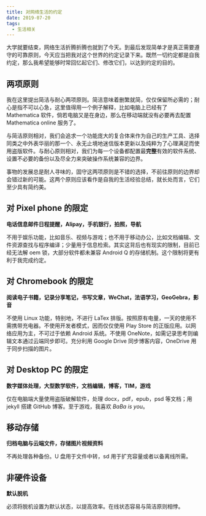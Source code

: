 ```yaml
---
title: 对网络生活的约定
date: 2019-07-20
tags:
  - 生活相关
---
```


大学就要结束，网络生活折腾折腾也就到了今天。到最后发现简单才是真正需要遵守的可靠原则，今天应当把我对这个世界的约定记录下来。既然一切约定都是自我约定，那么我希望能够时常回忆起它们、修改它们，以达到约定的目的。

## 两项原则

我在这里提出简洁与耐心两项原则。简洁意味着删繁就简，仅仅保留所必需的；耐心是指不可以心急，这里值得用一个例子解释，比如电脑上已经有了 Mathematica 软件，倘若电脑又是在身边，那么在移动端就没有必要再去配置 Mathematica online 服务了。

与简洁原则相对，我们会追求一个功能庞大的复合体来作为自己的生产工具、选择同类之中外表华丽的那一个、永无止境地迷信版本更新以及纯粹为了心理满足而使用盗版软件。与耐心原则相对，我们为每一个设备都配置最**完整**有效的软件系统、设置不必要的备份以及尽全力来突破操作系统兼容的边界。

事物的发展总是耐人寻味的，固守这两项原则是不错的选择，不前往原则的边界却会错过新的可能。这两个原则应该看作是自我的生活经验总结，就长处而言，它们至少具有简约美。

## 对 Pixel phone 的限定

**电话信息邮件日程提醒，Alipay，手机银行，拍照，导航**

不用于娱乐功能，比如音乐、视频与游戏；也不用于移动办公，比如文档编辑、文件资源查找与程序编译；少量用于信息检索。其实这背后也有现实的限制，目前已经无法解 oem 锁，大部分软件都未兼容 Android Q 的存储机制。这个限制将更有利于我完成约定。

## 对 Chromebook 的限定

**阅读电子书籍，记录分享笔记，书写文章，WeChat，法语学习，GeoGebra，影音**

不使用 Linux 功能，特别地，不进行 LaTex 排版。按照原有电量，一天的使用不需携带充电器。不使用开发者模式，因而仅仅使用 Play Store 的正版应用。以网络应用为主，不可过于依赖 Android 系统。不使用 OneNote，如需记录思考则编辑文本通过云端同步即可。充分利用 Google Drive 同步博客内容，OneDrive 用于同步扫描的图片。

## 对 Desktop PC 的限定

**数字媒体处理，大型数学软件，文档编辑，博客，TIM，游戏**

仅在电脑端大量使用盗版破解软件，处理 docx，pdf，epub，psd 等文档；用 jekyll 搭建 GitHub 博客。至于游戏，我喜欢 _BaBa is you_。

## 移动存储

**归档电脑与云端文件，存储图片视频资料**

不再处理各种备份。U 盘用于文件中转，sd 用于扩充容量或者以备离线所需。

## 非硬件设备

**默认脱机**

必须将脱机设置为默认状态，以提高效率。在线状态容易与简洁原则相悖。
